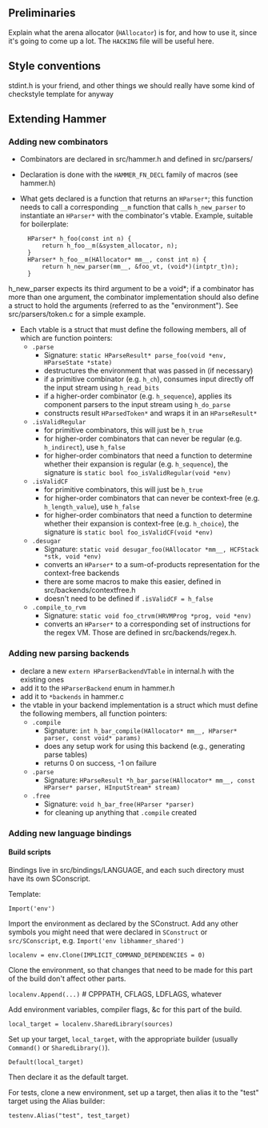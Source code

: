 ## Preliminaries
Explain what the arena allocator (`HAllocator`) is for, and how to use it, since it's going to come up a lot. The `HACKING` file will be useful here.

## Style conventions
stdint.h is your friend, and other things we should really have some kind of checkstyle template for anyway

## Extending Hammer
### Adding new combinators
* Combinators are declared in src/hammer.h and defined in src/parsers/
* Declaration is done with the `HAMMER_FN_DECL` family of macros (see hammer.h)
* What gets declared is a function that returns an `HParser*`; this function needs to call a corresponding `__m` function that calls `h_new_parser` to instantiate an `HParser*` with the combinator's vtable. Example, suitable for boilerplate:

        HParser* h_foo(const int n) {
            return h_foo__m(&system_allocator, n);
        }
        HParser* h_foo__m(HAllocator* mm__, const int n) {
            return h_new_parser(mm__, &foo_vt, (void*)(intptr_t)n);
        }
h_new_parser expects its third argument to be a void*; if a combinator has more than one argument, the combinator implementation should also define a struct to hold the arguments (referred to as the "environment"). See src/parsers/token.c for a simple example.
* Each vtable is a struct that must define the following members, all of which are function pointers:
  * `.parse`
    * Signature: `static HParseResult* parse_foo(void *env, HParseState *state)`
    * destructures the environment that was passed in (if necessary)
    * if a primitive combinator (e.g. `h_ch`), consumes input directly off the input stream using `h_read_bits`
    * if a higher-order combinator (e.g. `h_sequence`), applies its component parsers to the input stream using `h_do_parse`
    * constructs result `HParsedToken*` and wraps it in an `HParseResult*`
  * `.isValidRegular`
    * for primitive combinators, this will just be `h_true`
    * for higher-order combinators that can never be regular (e.g. `h_indirect`), use `h_false`
    * for higher-order combinators that need a function to determine whether their expansion is regular (e.g. `h_sequence`), the signature is `static bool foo_isValidRegular(void *env)`
  * `.isValidCF`
    * for primitive combinators, this will just be `h_true`
    * for higher-order combinators that can never be context-free (e.g. `h_length_value`), use `h_false`
    * for higher-order combinators that need a function to determine whether their expansion is context-free (e.g. `h_choice`), the signature is `static bool foo_isValidCF(void *env)`
  * `.desugar`
    * Signature: `static void desugar_foo(HAllocator *mm__, HCFStack *stk, void *env)`
    * converts an `HParser*` to a sum-of-products representation for the context-free backends
    * there are some macros to make this easier, defined in src/backends/contextfree.h
    * doesn't need to be defined if `.isValidCF = h_false`
  * `.compile_to_rvm`
    * Signature: `static void foo_ctrvm(HRVMProg *prog, void *env)`
    * converts an `HParser*` to a corresponding set of instructions for the regex VM. Those are defined in src/backends/regex.h.

### Adding new parsing backends
* declare a new `extern HParserBackendVTable` in internal.h with the existing ones
* add it to the `HParserBackend` enum in hammer.h
* add it to `*backends` in hammer.c
* the vtable in your backend implementation is a struct which must define the following members, all function pointers:
  * `.compile`
    * Signature: `int h_bar_compile(HAllocator* mm__, HParser* parser, const void* params)`
    * does any setup work for using this backend (e.g., generating parse tables)
    * returns 0 on success, -1 on failure
  * `.parse`
    * Signature: `HParseResult *h_bar_parse(HAllocator* mm__, const HParser* parser, HInputStream* stream)`
  * `.free`
    * Signature: `void h_bar_free(HParser *parser)`
    * for cleaning up anything that `.compile` created

### Adding new language bindings
#### Build scripts
Bindings live in src/bindings/LANGUAGE, and each such directory must have its own SConscript.

Template:

`Import('env')` 

Import the environment as declared by the SConstruct. Add any other symbols you might need that were declared in `SConstruct` or `src/SConscript`, e.g. `Import('env libhammer_shared')`

`localenv = env.Clone(IMPLICIT_COMMAND_DEPENDENCIES = 0)`

Clone the environment, so that changes that need to be made for this part of the build don't affect other parts.

`localenv.Append(...)` # CPPPATH, CFLAGS, LDFLAGS, whatever

Add environment variables, compiler flags, &c for this part of the build.

`local_target = localenv.SharedLibrary(sources)`

Set up your target, `local_target`, with the appropriate builder (usually `Command()` or `SharedLibrary()`).

`Default(local_target)`

Then declare it as the default target.

For tests, clone a new environment, set up a target, then alias it to the "test" target using the Alias builder:

`testenv.Alias("test", test_target)`